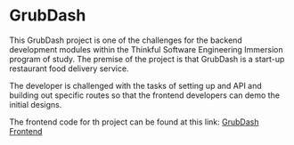 # GrubDash
This GrubDash project is one of the challenges for the backend development modules within the Thinkful Software Engineering Immersion program of study.  The premise of the project is that GrubDash is a start-up restaurant food delivery service.  

The developer is challenged with the tasks of setting up and API and building out specific routes so that the frontend developers can demo the initial designs.

The frontend code for th project can be found at this link: [GrubDash Frontend](https://github.com/Thinkful-Ed/starter-grub-dash-front-end)

